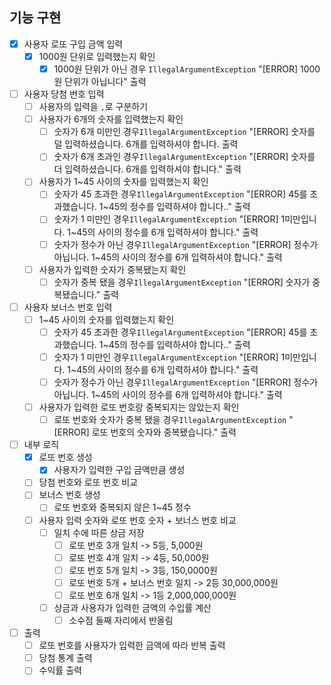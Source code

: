 ## 기능 구현
- [x] 사용자 로또 구입 금액 입력
  - [x] 1000원 단위로 입력했는지 확인
    - [x] 1000원 단위가 아닌 경우 `IllegalArgumentException` "[ERROR] 1000원 단위가 아닙니다" 출력
- [ ] 사용자 당첨 번호 입력
  - [ ] 사용자의 입력을 `,`로 구분하기
  - [ ] 사용자가 6개의 숫자를 입력했는지 확인
    - [ ] 숫자가 6개 미만인 경우`IllegalArgumentException` "[ERROR] 숫자를 덜 입력하셨습니다. 6개를 입력하셔야 합니다. 출력
    - [ ] 숫자가 6개 초과인 경우`IllegalArgumentException` "[ERROR] 숫자를 더 입력하셨습니다. 6개를 입력하셔야 합니다." 출력 
  - [ ] 사용자가 1~45 사이의 숫자를 입력했는지 확인
    - [ ] 숫자가 45 초과한 경우`IllegalArgumentException` "[ERROR] 45를 초과했습니다. 1~45의 정수를 입력하셔야 합니다.." 출력
    - [ ] 숫자가 1 미만인 경우`IllegalArgumentException` "[ERROR] 1미만입니다. 1~45의 사이의 정수를 6개 입력하셔야 합니다." 출력
    - [ ] 숫자가 정수가 아닌 경우`IllegalArgumentException` "[ERROR] 정수가 아닙니다. 1~45의 사이의 정수를 6개 입력하셔야 합니다." 출력
  - [ ] 사용자가 입력한 숫자가 중복됐는지 확인
    - [ ] 숫자가 중복 됐을 경우`IllegalArgumentException` "[ERROR] 숫자가 중복됐습니다." 출력
- [ ] 사용자 보너스 번호 입력
  - [ ] 1~45 사이의 숫자를 입력했는지 확인
    - [ ] 숫자가 45 초과한 경우`IllegalArgumentException` "[ERROR] 45를 초과했습니다. 1~45의 정수를 입력하셔야 합니다.." 출력
    - [ ] 숫자가 1 미만인 경우`IllegalArgumentException` "[ERROR] 1미만입니다. 1~45의 사이의 정수를 6개 입력하셔야 합니다." 출력
    - [ ] 숫자가 정수가 아닌 경우`IllegalArgumentException` "[ERROR] 정수가 아닙니다. 1~45의 사이의 정수를 6개 입력하셔야 합니다." 출력
  - [ ] 사용자가 입력한 로또 번호랑 중복되지는 않았는지 확인
    - [ ] 로또 번호와 숫자가 중복 됐을 경우`IllegalArgumentException` "[ERROR] 로또 번호의 숫자와 중복됐습니다." 출력
- [ ] 내부 로직
  - [x] 로또 번호 생성
      - [x] 사용자가 입력한 구입 금액만큼 생성
  - [ ] 당첨 번호와 로또 번호 비교
  - [ ] 보너스 번호 생성
    - [ ] 로또 번호와 중복되지 않은 1~45 정수
  - [ ] 사용자 입력 숫자와 로또 번호 숫자 + 보너스 번호 비교
    - [ ] 일치 수에 따른 상금 저장
      - [ ] 로또 번호 3개 일치 -> 5등, 5,000원
      - [ ] 로또 번호 4개 일치 -> 4등, 50,000원
      - [ ] 로또 번호 5개 일치 -> 3등, 150,0000원
      - [ ] 로또 번호 5개 + 보너스 번호 일치 -> 2등 30,000,000원
      - [ ] 로또 번호 6개 일치 -> 1등 2,000,000,000원
    - [ ] 상금과 사용자가 입력한 금액의 수입률 계산
      - [ ] 소수점 둘째 자리에서 반올림
- [ ] 출력
  - [ ] 로또 번호를 사용자가 입력한 금액에 따라 반복 출력
  - [ ] 당첨 통계 출력
  - [ ] 수익률 출력
